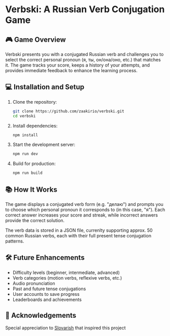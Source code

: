 # Verbski: A Russian Verb Conjugation Game

## 🎮 Game Overview

Verbski presents you with a conjugated Russian verb and challenges you to select the correct personal pronoun (я, ты, он/она/оно, etc.) that matches it. The game tracks your score, keeps a history of your attempts, and provides immediate feedback to enhance the learning process.


## 💻 Installation and Setup

1. Clone the repository:
   ```bash
   git clone https://github.com/zaakirio/verbski.git
   cd verbski
   ```

2. Install dependencies:
   ```bash
   npm install
   ```

3. Start the development server:
   ```bash
   npm run dev
   ```

4. Build for production:
   ```bash
   npm run build
   ```


## 📚 How It Works

The game displays a conjugated verb form (e.g. "делаю") and prompts you to choose which personal pronoun it corresponds to (in this case, "я"). Each correct answer increases your score and streak, while incorrect answers provide the correct solution.

The verb data is stored in a JSON file, currenlty supporting approx. 50 common Russian verbs, each with their full present tense conjugation patterns.

## 🛠️ Future Enhancements

- Difficulty levels (beginner, intermediate, advanced)
- Verb categories (motion verbs, reflexive verbs, etc.)
- Audio pronunciation
- Past and future tense conjugations
- User accounts to save progress
- Leaderboards and achievements

## 🙏 Acknowledgements

Special appreciation to [Slovarish](https://tabidots.github.io/slovarish) that inspired this project